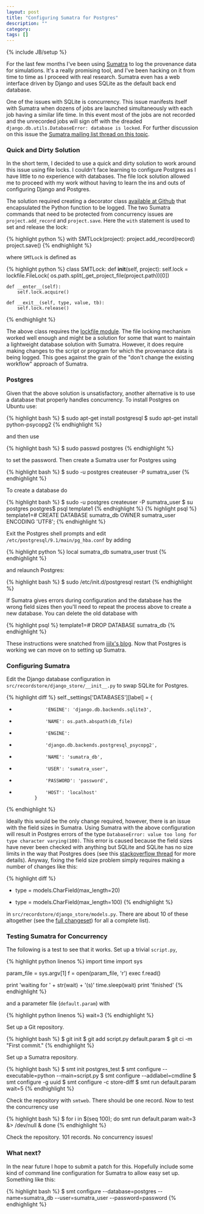 ```yaml
---
layout: post
title: "Configuring Sumatra for Postgres"
description: ""
category: 
tags: []
---
```

{% include JB/setup %}

For the last few months I've been using [Sumatra][SMT] to log the
provenance data for simulations. It's a really promising tool, and I've
been hacking on it from time to time as I proceed with real
research. Sumatra even has a web interface driven by Django and uses
SQLite as the default back end database.

One of the issues with SQLite is concurrency. This issue manifests
itself with Sumatra when dozens of jobs are launched simultaneously
with each job having a similar life time. In this event most of the
jobs are not recorded and the unrecorded jobs will sign off with the
dreaded `django.db.utils.DatabaseError: database is locked`. For
further discussion on this issue the
[Sumatra mailing list thread on this topic](https://groups.google.com/forum/?fromgroups=#!topic/sumatra-users/-9Gci0thFLo).

### Quick and Dirty Solution

In the short term, I decided to use a quick and dirty solution to work
around this issue using file locks. I couldn't face learning to
configure Postgres as I have little to no experience with databases.
The file lock solution allowed me to proceed with my work without
having to learn the ins and outs of configuring Django and Postgres.

The solution required creating a decorator class
[available at Github](https://github.com/wd15/sumatra/blob/8b39d73b3cf85dbb8f2ada44a6914a27dff718df/src/smtdecorator.py)
that encapsulated the Python function to be logged. The two Sumatra
commands that need to be protected from concurrency issues are
`project.add_record` and `project.save`. Here the `with` statement is
used to set and release the lock:

{% highlight python %}
with SMTLock(project):
    project.add_record(record)
    project.save()
{% endhighlight %}

where `SMTLock` is defined as

{% highlight python %}
class SMTLock:
    def __init__(self, project):
        self.lock = lockfile.FileLock(
            os.path.split(_get_project_file(project.path))[0])

    def __enter__(self):
        self.lock.acquire()

    def __exit__(self, type, value, tb):
        self.lock.release()
{% endhighlight %}

The above class requires the
[lockfile module](https://pypi.python.org/pypi/lockfile). The file
locking mechanism worked well enough and might be a solution for some
that want to maintain a lightweight database solution with
Sumatra. However, it does require making changes to the script or
program for which the provenance data is being logged. This goes
against the grain of the "don't change the existing workflow" approach
of Sumatra.

### Postgres

Given that the above solution is unsatisfactory, another alternative
is to use a database that properly handles concurrency. To install
Postgres on Ubuntu use:

{% highlight bash %}
$ sudo apt-get install postgresql
$ sudo apt-get install python-psycopg2
{% endhighlight %}

and then use

{% highlight bash %}
$ sudo passwd postgres
{% endhighlight %}

to set the password. Then create a Sumatra user for Postgres using

{% highlight bash %}
$ sudo -u postgres createuser -P sumatra_user
{% endhighlight %}

To create a database do

{% highlight bash %}
$ sudo -u postgres createuser -P sumatra_user
$ su postgres
postgres$ psql template1
{% endhighlight %}
{% highlight psql %}
template1=# CREATE DATABASE sumatra_db OWNER sumatra_user ENCODING 'UTF8';
{% endhighlight %}

Exit the Postgres shell prompts and edit
`/etc/postgresql/9.1/main/pg_hba.conf` by adding

{% highlight python %}
local      sumatra_db   sumatra_user   trust
{% endhighlight %}

and relaunch Postgres:

{% highlight bash %}
$ sudo /etc/init.d/postgresql restart
{% endhighlight %}

If Sumatra gives errors during configuration and the database has the
wrong field sizes then you'll need to repeat the process above to
create a new database. You can delete the old database with

{% highlight psql %}
template1=# DROP DATABASE sumatra_db
{% endhighlight %}

These instructions were snatched from
[iiilx's blog](http://blog.iiilx.com/programming/how-to-install-postgres-on-ubuntu-for-django/).
Now that Postgres is working we can move on to setting up Sumatra.

### Configuring Sumatra

Edit the Django database configuration in
`src/recordstore/django_store/__init__.py` to swap SQLite for
Postgres.

{% highlight diff %}
             self._settings['DATABASES'][label] = {
-                'ENGINE': 'django.db.backends.sqlite3',
-                'NAME': os.path.abspath(db_file)
+                'ENGINE':
+                'django.db.backends.postgresql_psycopg2',
+                'NAME': 'sumatra_db',
+                'USER': 'sumatra_user',
+                'PASSWORD': 'password',
+                'HOST': 'localhost'
             }
{% endhighlight %}

Ideally this would be the only change required, however, there is an
issue with the field sizes in Sumatra. Using Sumatra with the above
configuration will result in Postgres errors of the type
`DatabaseError: value too long for type character varying(100)`.  This
error is caused because the field sizes have never been checked with
anything but SQLite and SQLite has no size limits in the way that
Postgres does (see this
[stackoverflow thread](http://stackoverflow.com/questions/13736059/databaseerror-at-post-113-value-too-long-for-type-character-varying10)
for more details). Anyway, fixing the field size problem simply
requires making a number of changes like this:

{% highlight diff %}
-    type = models.CharField(max_length=20)
+    type = models.CharField(max_length=100)
{% endhighlight %}

in `src/recordstore/django_store/models.py`. There are about 10 of
these altogether (see the
[full changeset](https://github.com/wd15/sumatra/commit/0bcafc468c5fe4b93e4f230ad37aca00811ef6ff))
for all a complete list).

### Testing Sumatra for Concurrency

The following is a test to see that it works. Set up a trivial `script.py`,

{% highlight python linenos %}
import time
import sys

param_file = sys.argv[1]
f = open(param_file, 'r')
exec f.read()

print 'waiting for ' + str(wait) + '(s)'
time.sleep(wait)
print 'finished'
{% endhighlight %}

and a parameter file (`default.param`) with

{% highlight python linenos %}
wait=3
{% endhighlight %}

Set up a Git repository.

{% highlight bash %}
$ git init
$ git add script.py default.param
$ git ci -m "First commit."
{% endhighlight %}

Set up a Sumatra repository.

{% highlight bash %}
$ smt init postgres_test
$ smt configure --executable=python --main=script.py
$ smt configure --addlabel=cmdline
$ smt configure -g uuid
$ smt configure -c store-diff
$ smt run default.param wait=5
{% endhighlight %}

Check the repository with `smtweb`. There should be one record. Now to
test the concurrency use

{% highlight bash %}
$ for i in $(seq 100); do smt run default.param wait=3 &> /dev/null & done
{% endhighlight %}

Check the repository. 101 records. No concurrency issues!

### What next?

In the near future I hope to submit a patch for this. Hopefully
include some kind of command line configuration for Sumatra to allow
easy set up. Something like this:

{% highlight bash %}
$ smt configure --database=postgres --name=sumatra_db --user=sumatra_user --password=password
{% endhighlight %}

[SMT]: http://neuralensemble.org/sumatra/


